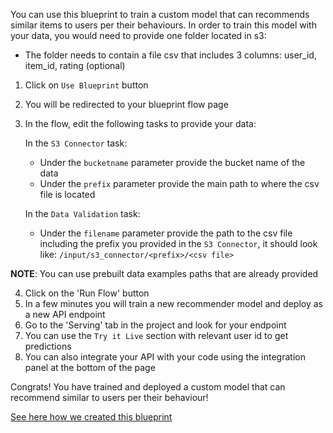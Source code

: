 You can use this blueprint to train a custom model that can recommends similar items to users per their behaviours.
In order to train this model with your data, you would need to provide one folder located in s3:
- The folder needs to contain a file csv that includes 3 columns: user_id, item_id, rating (optional)
1. Click on `Use Blueprint` button
2. You will be redirected to your blueprint flow page
3. In the flow, edit the following tasks to provide your data:

   In the `S3 Connector` task:
    * Under the `bucketname` parameter provide the bucket name of the data
    * Under the `prefix` parameter provide the main path to where the csv file is located

   In the `Data Validation` task:
    *  Under the `filename` parameter provide the path to the csv file including the prefix you provided in the `S3 Connector`, it should look like:
       `/input/s3_connector/<prefix>/<csv file>`

**NOTE**: You can use prebuilt data examples paths that are already provided

4. Click on the 'Run Flow' button
5. In a few minutes you will train a new recommender model and deploy as a new API endpoint
6. Go to the 'Serving' tab in the project and look for your endpoint
7. You can use the `Try it Live` section with relevant user id to get predictions
8. You can also integrate your API with your code using the integration panel at the bottom of the page

Congrats! You have trained and deployed a custom model that can recommend similar to users per their behaviour!

[See here how we created this blueprint](https://github.com/cnvrg/Blueprints/tree/main/Recommenders)
